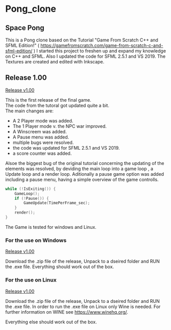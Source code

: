 # Pong_clone
## Space Pong

This is a Pong clone based on the Tutorial "Game From Scratch C++ and SFML Edition!" ( https://gamefromscratch.com/game-from-scratch-c-and-sfml-edition/ )
I started this project to freshen up and expand my knowledge on C++ and SFML.
Also I updated the code for SFML 2.5.1 and VS 2019.
The Textures are created and edited with Inkscape.

## Release 1.00

 [Release v1.00](https://github.com/Nicky-Git/Pong_clone/releases/tag/v1.00)

This is the first release of the final game.  
The code from the tutoral got updated quite a bit.  
The main changes are:  
- A 2 Player mode was added.
- The 1 Player mode v. the NPC war improved.
- A Winscreem was added.
- A Pause menu was added.
- multiple bugs were resolved.
- the code was updated for SFML 2.5.1 and VS 2019.
- a score counter was added.


Alsoe the biggest bug of the original tutorial concerning the updating of the elements was resolved,
 by deviding the main loop into a game loop , a Update loop and a render loop.
 Aditionally a pause game option was added including a pause menu, having a simple overview of the game controlls.

```cpp
while (!IsExiting()) {
	GameLoop();
	if (!Pause()) {
		GameUpdate(TimePerFrame_sec);
	}
    render();
}
```
The Game is tested for windows and Linux.
### For the use on Windows

 [Release v1.00](https://github.com/Nicky-Git/Pong_clone/releases/tag/v1.00)  

Download the .zip file of the release, Unpack to a dseired folder and RUN the .exe file.
Everything should work out of the box.

### For the use on Linux

 [Release v1.00](https://github.com/Nicky-Git/Pong_clone/releases/tag/v1.00)  

Download the .zip file of the release, Unpack to a dseired folder and RUN the .exe file.
In order to run the .exe file on Linux only Wine is needed.
For further information on WINE see https://www.winehq.org/.

Everything else should work out of the box.

